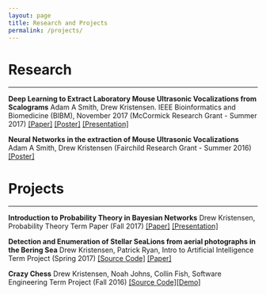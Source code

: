 ```yaml
---
layout: page
title: Research and Projects
permalink: /projects/
---
```


# Research
---
**Deep Learning to Extract Laboratory Mouse Ultrasonic Vocalizations from Scalograms**  Adam A Smith, Drew Kristensen. IEEE Bioinformatics and Biomedicine (BIBM), November 2017 (McCormick Research Grant - Summer 2017) [[Paper]](/resources/SummerResearch17/smith_kristensen.pdf) [[Poster]](/resources/SummerResearch17/poster.pdf) [[Presentation]](/resources/SummerResearch17/presentation.pdf)

**Neural Networks in the extraction of Mouse Ultrasonic Vocalizations** Adam A Smith, Drew Kristensen (Fairchild Research Grant - Summer 2016) [[Poster]](/resources/SummerResearch16/poster.pdf)


# Projects
---
**Introduction to Probability Theory in Bayesian Networks** Drew Kristensen, Probability Theory Term Paper (Fall 2017) [[Paper]](/resources/Math375/Bayesian_Networks_and_Probabilistic_Inference.pdf) [[Presentation]](/resources/Math375/Bayesian_Network_Presentation.pdf)

**Detection and Enumeration of Stellar SeaLions from aerial photographs in the Bering Sea** Drew Kristensen, Patrick Ryan, Intro to Artificial Intelligence Term Project (Spring 2017) [[Source Code]](https://github.com/dkristensen/UPSCS431Final) [[Paper]](/resources/CS431/CS431_Final_Writeup.pdf) 

**Crazy Chess** Drew Kristensen, Noah Johns, Collin Fish, Software Engineering Term Project (Fall 2016) [[Source Code]](https://github.com/UPS-CSCI240-F16/TeamFish)[[Demo]](https://safe-basin-67742.herokuapp.com/)

